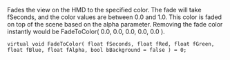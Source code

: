 Fades the view on the HMD to the specified color. The fade will take fSeconds, and the color values are between 0.0 and 1.0. This color is faded on top of the scene based on the alpha parameter. Removing the fade color instantly would be FadeToColor( 0.0, 0.0, 0.0, 0.0, 0.0 ).

	virtual void FadeToColor( float fSeconds, float fRed, float fGreen, float fBlue, float fAlpha, bool bBackground = false ) = 0;

